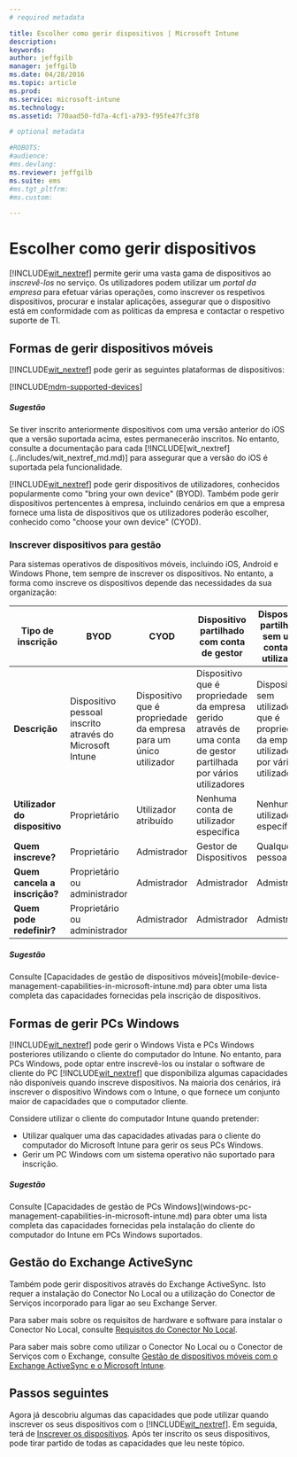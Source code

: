```yaml
---
# required metadata

title: Escolher como gerir dispositivos | Microsoft Intune
description:
keywords:
author: jeffgilb
manager: jeffgilb
ms.date: 04/28/2016
ms.topic: article
ms.prod:
ms.service: microsoft-intune
ms.technology:
ms.assetid: 770aad50-fd7a-4cf1-a793-f95fe47fc3f8

# optional metadata

#ROBOTS:
#audience:
#ms.devlang:
ms.reviewer: jeffgilb
ms.suite: ems
#ms.tgt_pltfrm:
#ms.custom:

---
```


# Escolher como gerir dispositivos
[!INCLUDE[wit_nextref](../includes/wit_nextref_md.md)] permite gerir uma vasta gama de dispositivos ao *inscrevê-los* no serviço. Os utilizadores podem utilizar um *portal da empresa* para efetuar várias operações, como inscrever os respetivos dispositivos, procurar e instalar aplicações, assegurar que o dispositivo está em conformidade com as políticas da empresa e contactar o respetivo suporte de TI.

## Formas de gerir dispositivos móveis
[!INCLUDE[wit_nextref](../includes/wit_nextref_md.md)] pode gerir as seguintes plataformas de dispositivos:

[!INCLUDE[mdm-supported-devices](../includes/mdm-supported-devices.md)]

<div class="alert alert-tip">
  <h5><span class="icon-tip"></span> Sugestão</h5>
  <p>Se tiver inscrito anteriormente dispositivos com uma versão anterior do iOS que a versão suportada acima, estes permanecerão inscritos. No entanto, consulte a documentação para cada [!INCLUDE[wit_nextref](../includes/wit_nextref_md.md)] para assegurar que a versão do iOS é suportada pela funcionalidade.</p>
</div>

[!INCLUDE[wit_nextref](../includes/wit_nextref_md.md)] pode gerir dispositivos de utilizadores, conhecidos popularmente como "bring your own device" (BYOD). Também pode gerir dispositivos pertencentes à empresa, incluindo cenários em que a empresa fornece uma lista de dispositivos que os utilizadores poderão escolher, conhecido como "choose your own device" (CYOD).

### Inscrever dispositivos para gestão
Para sistemas operativos de dispositivos móveis, incluindo iOS, Android e Windows Phone, tem sempre de inscrever os dispositivos. No entanto, a forma como inscreve os dispositivos depende das necessidades da sua organização:

|Tipo de inscrição|BYOD|CYOD|Dispositivo partilhado com conta de gestor|Dispositivo partilhado sem uma conta de utilizador|
|-------------------|--------|--------|--------------------------------------|----------------------------------------|
|**Descrição**|Dispositivo pessoal inscrito através do Microsoft Intune|Dispositivo que é propriedade da empresa para um único utilizador|Dispositivo que é propriedade da empresa gerido através de uma conta de gestor partilhada por vários utilizadores|Dispositivo sem utilizadores que é propriedade da empresa utilizado por vários utilizadores.|
|**Utilizador do dispositivo**|Proprietário|Utilizador atribuído|Nenhuma conta de utilizador específica|Nenhum utilizador específico|
|**Quem inscreve?**|Proprietário|Admistrador|Gestor de Dispositivos|Qualquer pessoa|
|**Quem cancela a inscrição?**|Proprietário ou administrador|Admistrador|Admistrador|Admistrador|
|**Quem pode redefinir?**|Proprietário ou administrador|Admistrador|Admistrador|Admistrador|

<div class="alert alert-tip">
  <h5><span class="icon-tip"></span> Sugestão</h5>
  <p>Consulte [Capacidades de gestão de dispositivos móveis](mobile-device-management-capabilities-in-microsoft-intune.md) para obter uma lista completa das capacidades fornecidas pela inscrição de dispositivos.</p>
</div>



## Formas de gerir PCs Windows
[!INCLUDE[wit_nextref](../includes/wit_nextref_md.md)] pode gerir o Windows Vista e PCs Windows posteriores utilizando o cliente do computador do Intune. No entanto, para PCs Windows, pode optar entre inscrevê-los ou instalar o software de cliente do PC [!INCLUDE[wit_nextref](../includes/wit_nextref_md.md)] que disponibiliza algumas capacidades não disponíveis quando inscreve dispositivos. Na maioria dos cenários, irá inscrever o dispositivo Windows com o Intune, o que fornece um conjunto maior de capacidades que o computador cliente.

Considere utilizar o cliente do computador Intune quando pretender:
<ul>
<li>Utilizar qualquer uma das capacidades ativadas para o cliente do computador do Microsoft Intune para gerir os seus PCs Windows.</li>
<li>Gerir um PC Windows com um sistema operativo não suportado para inscrição.</li>
</ul>

<div class="alert alert-tip">
  <h5><span class="icon-tip"></span> Sugestão</h5>
  <p>Consulte [Capacidades de gestão de PCs Windows](windows-pc-management-capabilities-in-microsoft-intune.md) para obter uma lista completa das capacidades fornecidas pela instalação do cliente do computador do Intune em PCs Windows suportados.</p>
</div>

## Gestão do Exchange ActiveSync
Também pode gerir dispositivos através do Exchange ActiveSync. Isto requer a instalação do Conector No Local ou a utilização do Conector de Serviços incorporado para ligar ao seu Exchange Server.

Para saber mais sobre os requisitos de hardware e software para instalar o Conector No Local, consulte [Requisitos do Conector No Local](../deploy-use/intune-on-premises-exchange-connector#requirements-for-the-on-premises-connector).

Para saber mais sobre como utilizar o Conector No Local ou o Conector de Serviços com o Exchange, consulte [Gestão de dispositivos móveis com o Exchange ActiveSync e o Microsoft Intune](../deploy-use/mobile-device-management-with-exchange-activesync-and-microsoft-intune).



## Passos seguintes
Agora já descobriu algumas das capacidades que pode utilizar quando inscrever os seus dispositivos com o [!INCLUDE[wit_nextref](../includes/wit_nextref_md.md)]. Em seguida, terá de [Inscrever os dispositivos](../deploy-use/enroll-devices-in-microsoft-intune). Após ter inscrito os seus dispositivos, pode tirar partido de todas as capacidades que leu neste tópico. <!--lindavr: There's a logical flaw in our "get to know/get started" content. You can take the path in this topic or you can take the path in the What to know before your get started topic. And they don't cover the same ground. -->


<!--HONumber=May16_HO4-->


